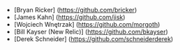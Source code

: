 - [Bryan Ricker] (https://github.com/bricker)
- [James Kahn] (https://github.com/jisk)
- [Wojciech Wnętrzak] (https://github.com/morgoth)
- [Bill Kayser (New Relic)] (https://github.com/bkayser)
- [Derek Schneider] (https://github.com/schneiderderek)